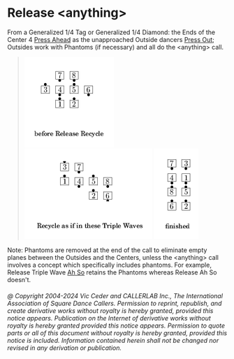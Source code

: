 
# Release \<anything>

From a Generalized 1/4 Tag or Generalized 1/4 Diamond:
the Ends of the Center 4 [Press Ahead](../c1/press.md)
as the unapproached
Outside dancers [Press Out](../c1/press.md);
Outsides work with Phantoms (if necessary)
and all do the \<anything> call.

> 
> ![alt](release_anything-1.png)
> ![alt](release_anything-2.png)
> ![alt](release_anything-3.png)
> 

Note: Phantoms are removed at the end of the call to eliminate empty planes
between the Outsides and the Centers, unless the \<anything> call
involves a concept which specifically includes phantoms.
For example, Release Triple Wave [Ah So](../c1/ah_so.md) retains the
Phantoms whereas Release Ah So doesn't.

###### @ Copyright 2004-2024 Vic Ceder and CALLERLAB Inc., The International Association of Square Dance Callers. Permission to reprint, republish, and create derivative works without royalty is hereby granted, provided this notice appears. Publication on the Internet of derivative works without royalty is hereby granted provided this notice appears. Permission to quote parts or all of this document without royalty is hereby granted, provided this notice is included. Information contained herein shall not be changed nor revised in any derivation or publication.
